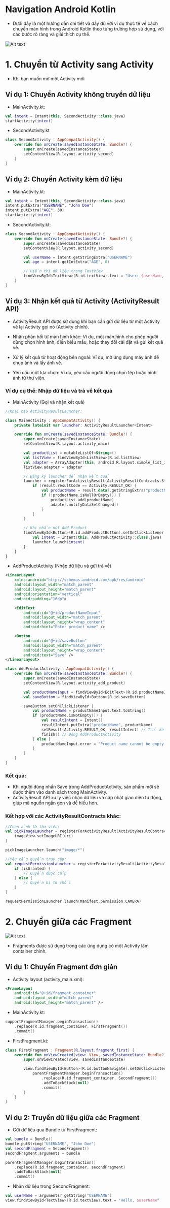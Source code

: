 # Navigation Android Kotlin

- Dưới đây là một hướng dẫn chi tiết và đầy đủ với ví dụ thực tế về cách chuyển màn hình trong Android Kotlin theo từng trường hợp sử dụng, với các bước rõ ràng và giải thích cụ thể.

![Alt text](image/navigatebanner.png)

# 1. Chuyển từ Activity sang Activity

- Khi bạn muốn mở một Activity mới

## Ví dụ 1: Chuyển Activity không truyền dữ liệu

- MainActivity.kt:

```kt
val intent = Intent(this, SecondActivity::class.java)
startActivity(intent)

```

- SecondActivity.kt

```kt
class SecondActivity : AppCompatActivity() {
    override fun onCreate(savedInstanceState: Bundle?) {
        super.onCreate(savedInstanceState)
        setContentView(R.layout.activity_second)
    }
}
```

## Ví dụ 2: Chuyển Activity kèm dữ liệu

- MainActivity.kt:

```kt
val intent = Intent(this, SecondActivity::class.java)
intent.putExtra("USERNAME", "John Doe")
intent.putExtra("AGE", 30)
startActivity(intent)
```

- SecondActivity.kt:

```kt
class SecondActivity : AppCompatActivity() {
    override fun onCreate(savedInstanceState: Bundle?) {
        super.onCreate(savedInstanceState)
        setContentView(R.layout.activity_second)

        val userName = intent.getStringExtra("USERNAME")
        val age = intent.getIntExtra("AGE", 0)

        // Hiển thị dữ liệu trong TextView
        findViewById<TextView>(R.id.textView).text = "User: $userName, Age: $age"
    }
}
```

## Ví dụ 3: Nhận kết quả từ Activity (ActivityResult API)

- ActivityResult API được sử dụng khi bạn cần gửi dữ liệu từ một Activity về lại Activity gọi nó (Activity chính).

- Nhận phản hồi từ màn hình khác: Ví dụ, một màn hình cho phép người dùng chọn hình ảnh, điền biểu mẫu, hoặc thay đổi cài đặt và gửi kết quả về.
- Xử lý kết quả từ hoạt động bên ngoài: Ví dụ, mở ứng dụng máy ảnh để chụp ảnh và lấy ảnh về.
- Yêu cầu một lựa chọn: Ví dụ, yêu cầu người dùng chọn tệp hoặc hình ảnh từ thư viện.

### Ví dụ cụ thể: Nhập dữ liệu và trả về kết quả

- MainActivity (Gọi và nhận kết quả)

```kt
//Khai báo ActivityResultLauncher:

class MainActivity : AppCompatActivity() {
    private lateinit var launcher: ActivityResultLauncher<Intent>

    override fun onCreate(savedInstanceState: Bundle?) {
        super.onCreate(savedInstanceState)
        setContentView(R.layout.activity_main)

        val productList = mutableListOf<String>()
        val listView = findViewById<ListView>(R.id.listView)
        val adapter = ArrayAdapter(this, android.R.layout.simple_list_item_1, productList)
        listView.adapter = adapter

        // Đăng ký launcher để nhận kết quả
        launcher = registerForActivityResult(ActivityResultContracts.StartActivityForResult()) { result ->
            if (result.resultCode == Activity.RESULT_OK) {
                val productName = result.data?.getStringExtra("productName")
                if (!productName.isNullOrEmpty()) {
                    productList.add(productName)
                    adapter.notifyDataSetChanged()
                }
            }
        }

        // Khi nhấn nút Add Product
        findViewById<Button>(R.id.addProductButton).setOnClickListener {
            val intent = Intent(this, AddProductActivity::class.java)
            launcher.launch(intent)
        }
    }
}

```

- AddProductActivity (Nhập dữ liệu và gửi trả về)

```xml
<LinearLayout
    xmlns:android="http://schemas.android.com/apk/res/android"
    android:layout_width="match_parent"
    android:layout_height="match_parent"
    android:orientation="vertical"
    android:padding="16dp">

    <EditText
        android:id="@+id/productNameInput"
        android:layout_width="match_parent"
        android:layout_height="wrap_content"
        android:hint="Enter product name" />

    <Button
        android:id="@+id/saveButton"
        android:layout_width="match_parent"
        android:layout_height="wrap_content"
        android:text="Save" />
</LinearLayout>

```

```kt
class AddProductActivity : AppCompatActivity() {
    override fun onCreate(savedInstanceState: Bundle?) {
        super.onCreate(savedInstanceState)
        setContentView(R.layout.activity_add_product)

        val productNameInput = findViewById<EditText>(R.id.productNameInput)
        val saveButton = findViewById<Button>(R.id.saveButton)

        saveButton.setOnClickListener {
            val productName = productNameInput.text.toString()
            if (productName.isNotEmpty()) {
                val resultIntent = Intent()
                resultIntent.putExtra("productName", productName)
                setResult(Activity.RESULT_OK, resultIntent) // Trả kết quả về MainActivity
                finish() // Đóng AddProductActivity
            } else {
                productNameInput.error = "Product name cannot be empty!"
            }
        }
    }
}
```

### Kết quả:

- Khi người dùng nhấn Save trong AddProductActivity, sản phẩm mới sẽ được thêm vào danh sách trong MainActivity.
- ActivityResult API xử lý việc nhận dữ liệu và cập nhật giao diện tự động, giúp mã nguồn ngắn gọn và dễ hiểu hơn.

### Kết hợp với các ActivityResultContracts khác:

```kt
//Chọn ảnh từ thư viện:
val pickImageLauncher = registerForActivityResult(ActivityResultContracts.GetContent()) { uri ->
    imageView.setImageURI(uri)
}

pickImageLauncher.launch("image/*")

//Yêu cầu quyền truy cập:
val requestPermissionLauncher = registerForActivityResult(ActivityResultContracts.RequestPermission()) { isGranted ->
    if (isGranted) {
        // Quyền được cấp
    } else {
        // Quyền bị từ chối
    }
}

requestPermissionLauncher.launch(Manifest.permission.CAMERA)

```

# 2. Chuyển giữa các Fragment

![Alt text](image/fragmentPush.png)

- Fragments được sử dụng trong các ứng dụng có một Activity làm container chính.

## Ví dụ 1: Chuyển Fragment đơn giản

- Activity layout (activity_main.xml):

```xml
<FrameLayout
    android:id="@+id/fragment_container"
    android:layout_width="match_parent"
    android:layout_height="match_parent" />

```

- MainActivity.kt:

```kt
supportFragmentManager.beginTransaction()
    .replace(R.id.fragment_container, FirstFragment())
    .commit()
```

- FirstFragment.kt:

```kt
class FirstFragment : Fragment(R.layout.fragment_first) {
    override fun onViewCreated(view: View, savedInstanceState: Bundle?) {
        super.onViewCreated(view, savedInstanceState)

        view.findViewById<Button>(R.id.buttonNavigate).setOnClickListener {
            parentFragmentManager.beginTransaction()
                .replace(R.id.fragment_container, SecondFragment())
                .addToBackStack(null)
                .commit()
        }
    }
}

```

## Ví dụ 2: Truyền dữ liệu giữa các Fragment

- Gửi dữ liệu qua Bundle từ FirstFragment:

```kt
val bundle = Bundle()
bundle.putString("USERNAME", "John Doe")
val secondFragment = SecondFragment()
secondFragment.arguments = bundle

parentFragmentManager.beginTransaction()
    .replace(R.id.fragment_container, secondFragment)
    .addToBackStack(null)
    .commit()

```

- Nhận dữ liệu trong SecondFragment:

```kt
val userName = arguments?.getString("USERNAME")
view.findViewById<TextView>(R.id.textView).text = "Hello, $userName"

```
